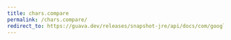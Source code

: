 ```yaml
---
title: chars.compare
permalink: /chars.compare/
redirect_to: https://guava.dev/releases/snapshot-jre/api/docs/com/google/common/primitives/Chars.html#compare-char-char-
---
```

